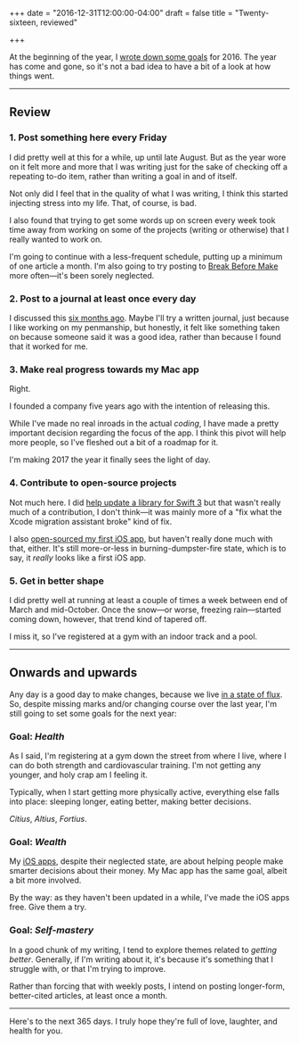 +++
date = "2016-12-31T12:00:00-04:00"
draft = false
title = "Twenty-sixteen, reviewed"

+++

At the beginning of the year, I [wrote down some goals][1] for 2016. The year has come and gone, so it's not a bad idea to have a bit of a look at how things went.

<hr>

## Review

### 1. Post something here every Friday

I did pretty well at this for a while, up until late August. But as the year wore on it felt more and more that I was writing just for the sake of checking off a repeating to-do item, rather than writing a goal in and of itself.

Not only did I feel that in the quality of what I was writing, I think this started injecting stress into my life. That, of course, is bad.

I also found that trying to get some words up on screen every week took time away from working on some of the projects (writing or otherwise) that I really wanted to work on.

I'm going to continue with a less-frequent schedule, putting up a minimum of one article a month. I'm also going to try posting to [Break Before Make][2] more often&mdash;it's been sorely neglected.

### 2. Post to a journal at least once every day

I discussed this [six months ago][3]. Maybe I'll try a written journal, just because I like working on my penmanship, but honestly, it felt like something taken on because someone said it was a good idea, rather than because I found that it worked for me.

### 3. Make real progress towards my Mac app

Right.

I founded a company five years ago with the intention of releasing this.

While I've made no real inroads in the actual _coding_, I have made a pretty important decision regarding the focus of the app. I think this pivot will help more people, so I've fleshed out a bit of a roadmap for it.

I'm making 2017 the year it finally sees the light of day.

### 4. Contribute to open-source projects

Not much here. I did [help update a library for Swift 3][4] but that wasn't really much of a contribution, I don't think&mdash;it was mainly more of a "fix what the Xcode migration assistant broke" kind of fix.

I also [open-sourced my first iOS app][5], but haven't really done much with that, either. It's still more-or-less in burning-dumpster-fire state, which is to say, it _really_ looks like a first iOS app.

### 5. Get in better shape

I did pretty well at running at least a couple of times a week between end of March and mid-October. Once the snow&mdash;or worse, freezing rain&mdash;started coming down, however, that trend kind of tapered off.

I miss it, so I've registered at a gym with an indoor track and a pool.

<hr>

## Onwards and upwards

Any day is a good day to make changes, because we live [in a state of flux][6]. So, despite missing marks and/or changing course over the last year, I'm still going to set some goals for the next year:

### Goal: _Health_

As I said, I'm registering at a gym down the street from where I live, where I can do both strength and cardiovascular training. I'm not getting any younger, and holy crap am I feeling it.

Typically, when I start getting more physically active, everything else falls into place: sleeping longer, eating better, making better decisions.

_Citius_, _Altius_, _Fortius_.

### Goal: _Wealth_

My [iOS apps][7], despite their neglected state, are about helping people make smarter decisions about their money. My Mac app has the same goal, albeit a bit more involved.

By the way: as they haven't been updated in a while, I've made the iOS apps free. Give them a try.

### Goal: _Self-mastery_

In a good chunk of my writing, I tend to explore themes related to _getting better_. Generally, if I'm writing about it, it's because it's something that I struggle with, or that I'm trying to improve.

Rather than forcing that with weekly posts, I intend on posting longer-form, better-cited articles, at least once a month.

<hr>

Here's to the next 365 days. I truly hope they're full of love, laughter, and health for you.

[1]: /post/on-fresh-starts/
[2]: http://breakbeforemake.com
[3]: /post/a-six-month-update/
[4]: https://github.com/sxg/ForecastIO/pull/24
[5]: /tags/tghr/
[6]: /post/flux/
[7]: http://appstore.com/droppedbits?at=11ln59&ct=mbb
